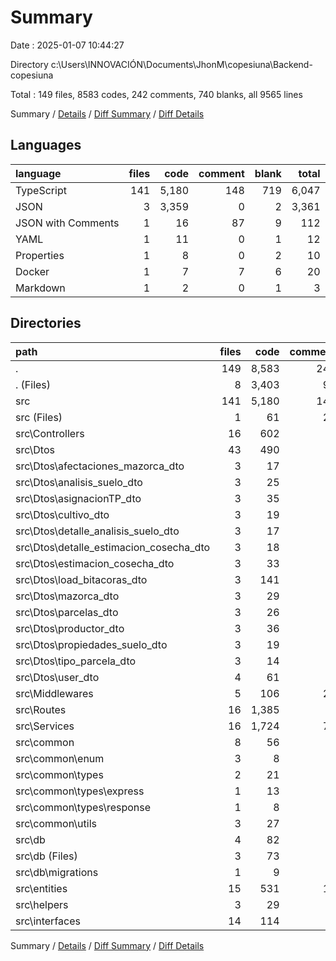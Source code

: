 # Summary

Date : 2025-01-07 10:44:27

Directory c:\\Users\\INNOVACIÓN\\Documents\\JhonM\\copesiuna\\Backend-copesiuna

Total : 149 files,  8583 codes, 242 comments, 740 blanks, all 9565 lines

Summary / [Details](details.md) / [Diff Summary](diff.md) / [Diff Details](diff-details.md)

## Languages
| language | files | code | comment | blank | total |
| :--- | ---: | ---: | ---: | ---: | ---: |
| TypeScript | 141 | 5,180 | 148 | 719 | 6,047 |
| JSON | 3 | 3,359 | 0 | 2 | 3,361 |
| JSON with Comments | 1 | 16 | 87 | 9 | 112 |
| YAML | 1 | 11 | 0 | 1 | 12 |
| Properties | 1 | 8 | 0 | 2 | 10 |
| Docker | 1 | 7 | 7 | 6 | 20 |
| Markdown | 1 | 2 | 0 | 1 | 3 |

## Directories
| path | files | code | comment | blank | total |
| :--- | ---: | ---: | ---: | ---: | ---: |
| . | 149 | 8,583 | 242 | 740 | 9,565 |
| . (Files) | 8 | 3,403 | 94 | 21 | 3,518 |
| src | 141 | 5,180 | 148 | 719 | 6,047 |
| src (Files) | 1 | 61 | 21 | 21 | 103 |
| src\\Controllers | 16 | 602 | 0 | 95 | 697 |
| src\\Dtos | 43 | 490 | 1 | 138 | 629 |
| src\\Dtos\\afectaciones_mazorca_dto | 3 | 17 | 0 | 6 | 23 |
| src\\Dtos\\analisis_suelo_dto | 3 | 25 | 0 | 8 | 33 |
| src\\Dtos\\asignacionTP_dto | 3 | 35 | 0 | 8 | 43 |
| src\\Dtos\\cultivo_dto | 3 | 19 | 0 | 7 | 26 |
| src\\Dtos\\detalle_analisis_suelo_dto | 3 | 17 | 0 | 7 | 24 |
| src\\Dtos\\detalle_estimacion_cosecha_dto | 3 | 18 | 0 | 8 | 26 |
| src\\Dtos\\estimacion_cosecha_dto | 3 | 33 | 0 | 9 | 42 |
| src\\Dtos\\load_bitacoras_dto | 3 | 141 | 0 | 36 | 177 |
| src\\Dtos\\mazorca_dto | 3 | 29 | 0 | 8 | 37 |
| src\\Dtos\\parcelas_dto | 3 | 26 | 0 | 9 | 35 |
| src\\Dtos\\productor_dto | 3 | 36 | 1 | 9 | 46 |
| src\\Dtos\\propiedades_suelo_dto | 3 | 19 | 0 | 8 | 27 |
| src\\Dtos\\tipo_parcela_dto | 3 | 14 | 0 | 3 | 17 |
| src\\Dtos\\user_dto | 4 | 61 | 0 | 12 | 73 |
| src\\Middlewares | 5 | 106 | 24 | 24 | 154 |
| src\\Routes | 16 | 1,385 | 3 | 80 | 1,468 |
| src\\Services | 16 | 1,724 | 71 | 188 | 1,983 |
| src\\common | 8 | 56 | 4 | 13 | 73 |
| src\\common\\enum | 3 | 8 | 1 | 3 | 12 |
| src\\common\\types | 2 | 21 | 2 | 4 | 27 |
| src\\common\\types\\express | 1 | 13 | 1 | 2 | 16 |
| src\\common\\types\\response | 1 | 8 | 1 | 2 | 11 |
| src\\common\\utils | 3 | 27 | 1 | 6 | 34 |
| src\\db | 4 | 82 | 9 | 14 | 105 |
| src\\db (Files) | 3 | 73 | 5 | 10 | 88 |
| src\\db\\migrations | 1 | 9 | 4 | 4 | 17 |
| src\\entities | 15 | 531 | 13 | 132 | 676 |
| src\\helpers | 3 | 29 | 2 | 7 | 38 |
| src\\interfaces | 14 | 114 | 0 | 7 | 121 |

Summary / [Details](details.md) / [Diff Summary](diff.md) / [Diff Details](diff-details.md)